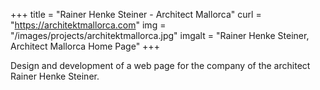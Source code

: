 +++
title = "Rainer Henke Steiner - Architect Mallorca"
curl = "https://architektmallorca.com"
img = "/images/projects/architektmallorca.jpg"
imgalt = "Rainer Henke Steiner, Architect Mallorca Home Page"
+++

Design and development of a web page for the company of the architect Rainer Henke Steiner.